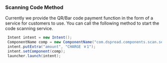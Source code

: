 ### Scanning Code Method

Currently we provide the QR/Bar code payment function in the form of a service for customers to use. You can call the following method to start the code scanning service.

```java
 Intent intent = new Intent();
 ComponentName comp = new ComponentName("com.dspread.components.scan.service", "com.dspread.components.scan.service.ScanActivity");
 intent.putExtra("amount", "CHARGE ￥1");
 intent.setComponent(comp);
 launcher.launch(intent);
```
 